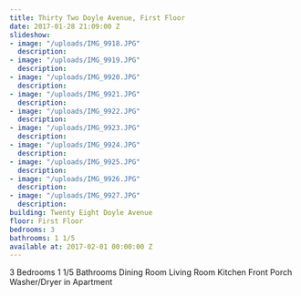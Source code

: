```yaml
---
title: Thirty Two Doyle Avenue, First Floor
date: 2017-01-28 21:09:00 Z
slideshow:
- image: "/uploads/IMG_9918.JPG"
  description: 
- image: "/uploads/IMG_9919.JPG"
  description: 
- image: "/uploads/IMG_9920.JPG"
  description: 
- image: "/uploads/IMG_9921.JPG"
  description: 
- image: "/uploads/IMG_9922.JPG"
  description: 
- image: "/uploads/IMG_9923.JPG"
  description: 
- image: "/uploads/IMG_9924.JPG"
  description: 
- image: "/uploads/IMG_9925.JPG"
  description: 
- image: "/uploads/IMG_9926.JPG"
  description: 
- image: "/uploads/IMG_9927.JPG"
  description: 
building: Twenty Eight Doyle Avenue
floor: First Floor
bedrooms: 3
bathrooms: 1 1/5
available at: 2017-02-01 00:00:00 Z
---
```


3 Bedrooms
1 1/5 Bathrooms
Dining Room
Living Room
Kitchen
Front Porch
Washer/Dryer in Apartment
